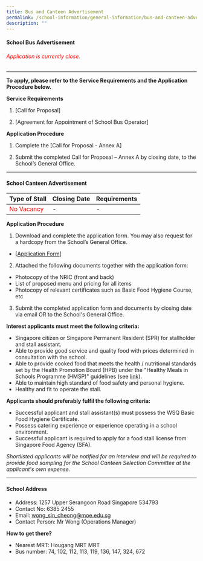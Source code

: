 ```yaml
---
title: Bus and Canteen Advertisement
permalink: /school-information/general-information/bus-and-canteen-advertisement/
description: ""
---
```

#### School Bus Advertisement


###### <span style="color:red">Application is currently close.</span>
<hr>

**To apply, please refer to the Service Requirements and the Application Procedure below.**

**Service Requirements**
1.	[Call for Proposal] 
 
2.	[Agreement for Appointment of School Bus Operator] 

**Application Procedure**

1. Complete the [Call for Proposal - Annex A] 

2. Submit the completed Call for Proposal – Annex A by closing date, to the School’s General Office.

<hr>

#### School Canteen Advertisement

| Type of Stall | Closing Date | Requirements |
| -------- | -------- | -------- |
| <span style="color:red">No Vacancy</span>    | - | - |


**Application Procedure**

1. Download and complete the application form. You may also request for a hardcopy from the School’s General Office.
* [[Application Form](/files/Ops/appexistingsch.pdf)] 

2. Attached the following documents together with the application form:
* Photocopy of the NRIC (front and back)
* List of proposed menu and pricing for all items
* Photocopy of relevant certificates such as Basic Food Hygiene Course, etc

3. Submit the completed application form and documents by closing date via email OR to the School's General Office.

**Interest applicants must meet the following criteria:**
* Singapore citizen or Singapore Permanent Resident (SPR) for stallholder and stall assistant.
* Able to provide good service and quality food with prices determined in consultation with the school.
* Able to provide cooked food that meets the health / nutritional standards set by the Health Promotion Board (HPB) under the "Healthy Meals in Schools Programme (HMSP)" guidelines (see [link](https://www.hpb.gov.sg/schools/school-programmes/healthy-meals-in-schools-programme)).
* Able to maintain high standard of food safety and personal hygiene.
* Healthy and fit to operate the stall.


**Applicants should preferably fulfil the following criteria:**
* Successful applicant and stall assistant(s) must possess the WSQ Basic Food Hygiene Certificate.
* Possess catering experience or experience operating in a school environment.
* Successful applicant is required to apply for a food stall license from Singapore Food Agency (SFA). 


*Shortlisted applicants will be notified for an interview and will be required to provide food sampling for the School Canteen Selection Committee at the applicant's own expense.*

<hr>

#### School Address
* Address: 1257 Upper Serangoon Road Singapore 534793
* Contact No: 6385 2455
* Email: wong_sin_cheong@moe.edu.sg
* Contact Person: Mr Wong (Operations Manager) 

**How to get there?**
* Nearest MRT: Hougang MRT MRT
* Bus number: 74, 102, 112, 113, 119, 136, 147, 324, 672